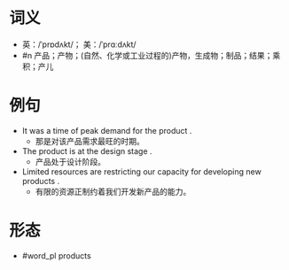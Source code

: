 # 词义
- 英：/ˈprɒdʌkt/； 美：/ˈprɑːdʌkt/
- #n 产品；产物；(自然、化学或工业过程的)产物，生成物；制品；结果；乘积；产儿
# 例句
- It was a time of peak demand for the product .
	- 那是对该产品需求最旺的时期。
- The product is at the design stage .
	- 产品处于设计阶段。
- Limited resources are restricting our capacity for developing new products .
	- 有限的资源正制约着我们开发新产品的能力。
# 形态
- #word_pl products
